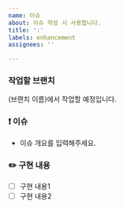 ```yaml
---
name: 이슈
about: 이슈 작성 시 사용합니다.
title: ':'
labels: enhancement
assignees: ''

---
```


### 작업할 브랜치
(브랜치 이름)에서 작업할 예정입니다.

### ❗️ 이슈
- 이슈 개요를 입력해주세요.

### ✏️ 구현 내용
- [ ] 구현 내용1
- [ ] 구현 내용2
